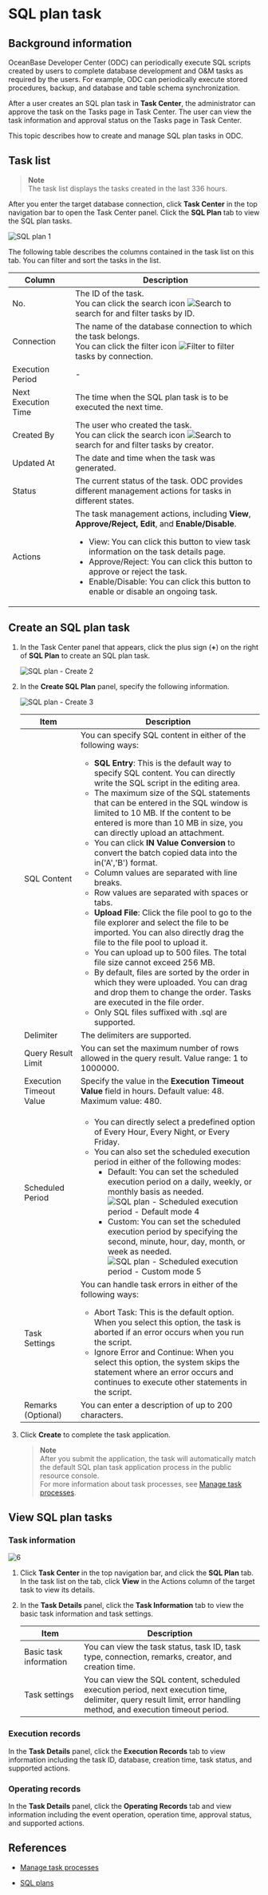 # SQL plan task

## Background information

OceanBase Developer Center (ODC) can periodically execute SQL scripts created by users to complete database development and O&M tasks as required by the users. For example, ODC can periodically execute stored procedures, backup, and database and table schema synchronization.

After a user creates an SQL plan task in **Task Center**, the administrator can approve the task on the Tasks page in Task Center. The user can view the task information and approval status on the Tasks page in Task Center.

This topic describes how to create and manage SQL plan tasks in ODC.

## Task list

> **Note**  
> The task list displays the tasks created in the last 336 hours.

After you enter the target database connection, click **Task Center** in the top navigation bar to open the Task Center panel. Click the **SQL Plan** tab to view the SQL plan tasks.

![SQL plan 1](https://obbusiness-private.oss-cn-shanghai.aliyuncs.com/doc/img/odc/410/SQL%20%E8%AE%A1%E5%88%92%E4%BB%BB%E5%8A%A1/1-EN.png)

The following table describes the columns contained in the task list on this tab. You can filter and sort the tasks in the list.

| **Column** | **Description** |
|---------|-------------------------------------------------------------------------------------------------------------------------------------------------------------------------------------------------------------------------------------------------------------------|
| No. | The ID of the task. <br>You can click the search icon ![Search](https://help-static-aliyun-doc.aliyuncs.com/assets/img/zh-CN/5526247461/p416691.jpg) to search for and filter tasks by ID.  |
| Connection | The name of the database connection to which the task belongs. <br>You can click the filter icon ![Filter](https://help-static-aliyun-doc.aliyuncs.com/assets/img/zh-CN/0583667361/p352180.jpg) to filter tasks by connection.  |
| Execution Period | - |
| Next Execution Time | The time when the SQL plan task is to be executed the next time.  |
| Created By | The user who created the task. <br>You can click the search icon ![Search](https://help-static-aliyun-doc.aliyuncs.com/assets/img/zh-CN/5526247461/p416691.jpg) to search for and filter tasks by creator.  |
| Updated At | The date and time when the task was generated.  |
| Status | The current status of the task. ODC provides different management actions for tasks in different states.  |
| Actions | The task management actions, including **View**, **Approve/Reject, Edit**, and **Enable/Disable**. <ul><li> View: You can click this button to view task information on the task details page.  </li><li> Approve/Reject: You can click this button to approve or reject the task.  </li><li> Enable/Disable: You can click this button to enable or disable an ongoing task.  </li></ul> |


## Create an SQL plan task

1. In the Task Center panel that appears, click the plus sign (**+**) on the right of **SQL Plan** to create an SQL plan task.

   ![SQL plan - Create 2](https://obbusiness-private.oss-cn-shanghai.aliyuncs.com/doc/img/odc/410/SQL%20%E8%AE%A1%E5%88%92%E4%BB%BB%E5%8A%A1/2-EN.png)

2. In the **Create SQL Plan** panel, specify the following information.

   ![SQL plan - Create 3](https://obbusiness-private.oss-cn-shanghai.aliyuncs.com/doc/img/odc/410/SQL%20%E8%AE%A1%E5%88%92%E4%BB%BB%E5%8A%A1/3-EN.png)

   | **Item** | **Description** |
   |---------|------------------------------------------------------------------------------------------------------------------------------------------------------------------------------------------------------------------------------------------------------------------------------------------------------------------------------------------------------------------------------------------------------------------------------------------------------------------------------------------------------------------------------------------------------------------------------------------------------------------------------------------------------------------------------------------------------------------------------------------------------------------------------------|
   | SQL Content | You can specify SQL content in either of the following ways:<ul><li> **SQL Entry**: This is the default way to specify SQL content. You can directly write the SQL script in the editing area. </li><li> The maximum size of the SQL statements that can be entered in the SQL window is limited to 10 MB. If the content to be entered is more than 10 MB in size, you can directly upload an attachment.  </li><li> You can click **IN Value Conversion** to convert the batch copied data into the in('A','B') format.  </li><li> Column values are separated with line breaks.  </li><li> Row values are separated with spaces or tabs.  </li><li> **Upload File**: Click the file pool to go to the file explorer and select the file to be imported. You can also directly drag the file to the file pool to upload it. </li><li> You can upload up to 500 files. The total file size cannot exceed 256 MB.  </li><li> By default, files are sorted by the order in which they were uploaded. You can drag and drop them to change the order. Tasks are executed in the file order.  </li><li> Only SQL files suffixed with .sql are supported.  </li></ul> |
   | Delimiter | The delimiters are supported.  |
   | Query Result Limit | You can set the maximum number of rows allowed in the query result. Value range: 1 to 1000000.  |
   | Execution Timeout Value | Specify the value in the **Execution Timeout Value** field in hours. Default value: 48. Maximum value: 480.  |
   | Scheduled Period | <ul><li> You can directly select a predefined option of Every Hour, Every Night, or Every Friday.  </li><li> You can also set the scheduled execution period in either of the following modes:<ul><li> Default: You can set the scheduled execution period on a daily, weekly, or monthly basis as needed.<br>  ![SQL plan - Scheduled execution period - Default mode 4](https://obbusiness-private.oss-cn-shanghai.aliyuncs.com/doc/img/odc/410/SQL%20%E8%AE%A1%E5%88%92%E4%BB%BB%E5%8A%A1/4-EN.png) </li><li> Custom: You can set the scheduled execution period by specifying the second, minute, hour, day, month, or week as needed.<br>  ![SQL plan - Scheduled execution period - Custom mode 5](https://obbusiness-private.oss-cn-shanghai.aliyuncs.com/doc/img/odc/410/SQL%20%E8%AE%A1%E5%88%92%E4%BB%BB%E5%8A%A1/5-EN.png)  </li></ul> |
   | Task Settings | You can handle task errors in either of the following ways:<ul><li> Abort Task: This is the default option. When you select this option, the task is aborted if an error occurs when you run the script.  </li><li> Ignore Error and Continue: When you select this option, the system skips the statement where an error occurs and continues to execute other statements in the script. </li></ul> |
   | Remarks (Optional) | You can enter a description of up to 200 characters.  |

3. Click **Create** to complete the task application.

   > **Note**  
   > After you submit the application, the task will automatically match the default SQL plan task application process in the public resource console.   
   > For more information about task processes, see [Manage task processes](../4.web-odc-public-resource-management/4.web-odc-task-process.md).

## View SQL plan tasks

### Task information

![6](https://obbusiness-private.oss-cn-shanghai.aliyuncs.com/doc/img/odc/410/SQL%20%E8%AE%A1%E5%88%92%E4%BB%BB%E5%8A%A1/6-EN.png)

1. Click **Task Center** in the top navigation bar, and click the **SQL Plan** tab. In the task list on the tab, click **View** in the Actions column of the target task to view its details.


2. In the **Task Details** panel, click the **Task Information** tab to view the basic task information and task settings.

   | **Item** | **Description** |
   |---------|-------------------------------------------------------------------------------------------------------|
   | Basic task information | You can view the task status, task ID, task type, connection, remarks, creator, and creation time.  |
   | Task settings | You can view the SQL content, scheduled execution period, next execution time, delimiter, query result limit, error handling method, and execution timeout period. |


### Execution records

In the **Task Details** panel, click the **Execution Records** tab to view information including the task ID, database, creation time, task status, and supported actions.

### Operating records

In the **Task Details** panel, click the **Operating Records** tab and view information including the event operation, operation time, approval status, and supported actions.

## References

* [Manage task processes](../4.web-odc-public-resource-management/4.web-odc-task-process.md)


* [SQL plans](../6.web-odc-use-tools/6.web-odc-sql-plan.md)

